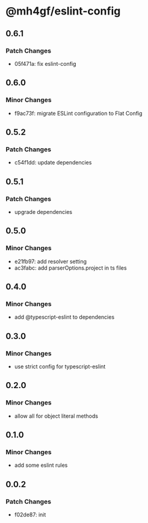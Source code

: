 # @mh4gf/eslint-config

## 0.6.1

### Patch Changes

- 05f471a: fix eslint-config

## 0.6.0

### Minor Changes

- f9ac73f: migrate ESLint configuration to Flat Config

## 0.5.2

### Patch Changes

- c54f1dd: update dependencies

## 0.5.1

### Patch Changes

- upgrade dependencies

## 0.5.0

### Minor Changes

- e21fb97: add resolver setting
- ac3fabc: add parserOptions.project in ts files

## 0.4.0

### Minor Changes

- add @typescript-eslint to dependencies

## 0.3.0

### Minor Changes

- use strict config for typescript-eslint

## 0.2.0

### Minor Changes

- allow all for object literal methods

## 0.1.0

### Minor Changes

- add some eslint rules

## 0.0.2

### Patch Changes

- f02de87: init
